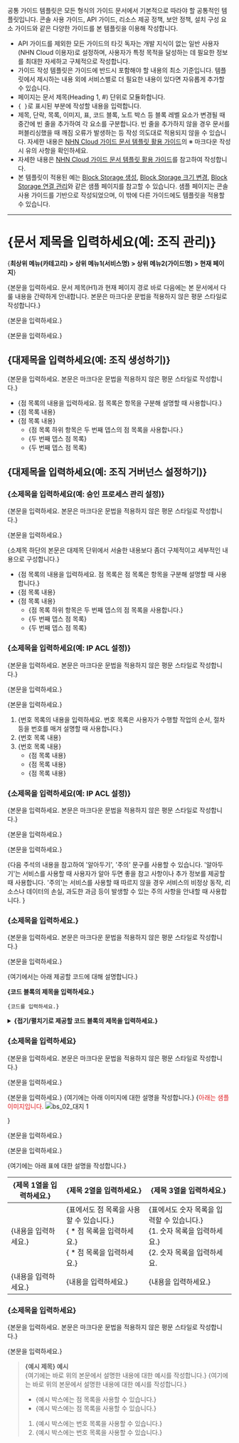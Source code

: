 공통 가이드 템플릿은 모든 형식의 가이드 문서에서 기본적으로 따라야 할 공통적인 템플릿입니다. 콘솔 사용 가이드, API 가이드, 리소스 제공 정책, 보안 정책, 설치 구성 요소 가이드와 같은 다양한 가이드를 본 템플릿을 이용해 작성합니다.

* API 가이드를 제외한 모든 가이드의 타깃 독자는 개발 지식이 없는 일반 사용자(NHN Cloud 이용자)로 설정하며, 사용자가 특정 목적을 달성하는 데 필요한 정보를 최대한 자세하고 구체적으로 작성합니다.
* 가이드 작성 템플릿은 가이드에 반드시 포함해야 할 내용의 최소 기준입니다. 템플릿에서 제시하는 내용 외에 서비스별로 더 필요한 내용이 있다면 자유롭게 추가할 수 있습니다.
* 페이지는 문서 제목(Heading 1, #) 단위로 모듈화합니다.
* `{ }`로 표시된 부분에 작성할 내용을 입력합니다.
* 제목, 단락, 목록, 이미지, 표, 코드 블록, 노트 박스 등 블록 레벨 요소가 변경될 때 중간에 빈 줄을 추가하여 각 요소를 구분합니다. 빈 줄을 추가하지 않을 경우 문서를 퍼블리싱했을 때 깨짐 오류가 발생하는 등 작성 의도대로 적용되지 않을 수 있습니다. 자세한 내용은 [NHN Cloud 가이드 문서 템플릿 활용 가이드](https://nhnent.dooray.com/share/pages/zzvZY-57RG6imxkuc_-blA)의 ※ 마크다운 작성 시 유의 사항을 확인하세요.
* 자세한 내용은 [NHN Cloud 가이드 문서 템플릿 활용 가이드](https://nhnent.dooray.com/share/pages/zzvZY-57RG6imxkuc_-blA)를 참고하여 작성합니다.
* 본 템플릿이 적용된 예는 [Block Storage 생성](https://docs.alpha-nhncloud.com/ko/Open%20Source/TW/ko/create-block-storage/), [Block Storage 크기 변경](https://docs.alpha-nhncloud.com/ko/Open%20Source/TW/ko/resize-block-storage/), [Block Storage 연결 관리](https://docs.alpha-nhncloud.com/ko/Open%20Source/TW/ko/connect-manage/)와 같은 샘플 페이지를 참고할 수 있습니다. 샘플 페이지는 콘솔 사용 가이드를 기반으로 작성되었으며, 이 밖에 다른 가이드에도 템플릿을 적용할 수 있습니다.

---

# {문서 제목을 입력하세요(예: 조직 관리)}

<!--문서의 각 페이지는 위 문서 제목(Heading 1, #) 단위로 모듈화합니다. 문서 제목(Heading 1)은 페이지당 1번만 사용할 수 있습니다.-->

{**최상위 메뉴(카테고리) > 상위 메뉴1(서비스명) > 상위 메뉴2(가이드명) > 현재 페이지**}

<!--문서의 제목 바로 아랫줄에 평문에 볼드체를 적용한 스타일로 사용자 가이드 내에서 현재 페이지까지의 경로를 작성합니다.  -->
<!--예: **Network > Load Balancer > 콘솔 사용 가이드 > 로드 밸런서 관리**  -->

{본문을 입력하세요. 문서 제목(H1)과 현재 페이지 경로 바로 다음에는 본 문서에서 다룰 내용을 간략하게 안내합니다. 본문은 마크다운 문법을 적용하지 않은 평문 스타일로 작성합니다.}

{본문을 입력하세요.}

{본문을 입력하세요.}

<!--
예: 조직은 NHN Cloud 서비스를 효율적으로 사용하고 관리하기 위해 만들어진 그룹입니다. 조직에서는 동일한 서비스 정책을 사용자에게 공유하여 사용할 수 있습니다. 이 문서에서는 조직을 생성하고 관리하는 방법과 조직 및 IAM 거버넌스를 설정하는 방법 등을 다룹니다.
-->

## {대제목을 입력하세요(예: 조직 생성하기)}

{본문을 입력하세요. 본문은 마크다운 문법을 적용하지 않은 평문 스타일로 작성합니다.}

* {점 목록의 내용을 입력하세요. 점 목록은 항목을 구분해 설명할 때 사용합니다.}
* {점 목록 내용}
* {점 목록 내용}
    * {점 목록 하위 항목은 두 번째 뎁스의 점 목록을 사용합니다.}
    * {두 번째 뎁스 점 목록}
    * {두 번째 뎁스 점 목록}

## {대제목을 입력하세요(예: 조직 거버넌스 설정하기)}

### {소제목을 입력하세요(예: 승인 프로세스 관리 설정)}

{본문을 입력하세요. 본문은 마크다운 문법을 적용하지 않은 평문 스타일로 작성합니다.}

{본문을 입력하세요.}

{소제목 하단의 본문은 대제목 단위에서 서술한 내용보다 좀더 구체적이고 세부적인 내용으로 구성합니다.}

* {점 목록의 내용을 입력하세요. 점 목록은 점 목록은 항목을 구분해 설명할 때 사용합니다.}
* {점 목록 내용}
* {점 목록 내용}
    * {점 목록 하위 항목은 두 번째 뎁스의 점 목록을 사용합니다.}
    * {두 번째 뎁스 점 목록}
    * {두 번째 뎁스 점 목록}

### {소제목을 입력하세요(예: IP ACL 설정)}

{본문을 입력하세요. 본문은 마크다운 문법을 적용하지 않은 평문 스타일로 작성합니다.}

{본문을 입력하세요.}

{본문을 입력하세요.}

<!--
```
번호 목록을 사용할 때는 한 번호당 하나의 지시만을 작성합니다. [잘못된 예시]와 같이 한 번호에 2개 이상의 동작을 설명하지 않습니다.

[잘못된 예시]
1. Security > Network Firewall로 이동합니다. 각 필수 항목을 모두 선택하고 하단의 Network Firewall 생성을 클릭합니다.
2. xxxxx...

[올바른 예시]
1. Security > Network Firewall로 이동합니다.
2. 각 필수 항목을 모두 선택하고 하단의 Network Firewall 생성을 클릭합니다.
3. xxxxx...
```
-->

1. {번호 목록의 내용을 입력하세요. 번호 목록은 사용자가 수행할 작업의 순서, 절차 등을 번호를 매겨 설명할 때 사용합니다.}
2. {번호 목록 내용}
3. {번호 목록 내용}
    * {점 목록 내용}
    * {점 목록 내용}
    * {점 목록 내용}

### {소제목을 입력하세요(예: IP ACL 설정)}

{본문을 입력하세요. 본문은 마크다운 문법을 적용하지 않은 평문 스타일로 작성합니다.}

{본문을 입력하세요.}

{본문을 입력하세요.}

{다음 주석의 내용을 참고하여 '알아두기', '주의' 문구를 사용할 수 있습니다. '알아두기'는 서비스를 사용할 때 사용자가 알아 두면 좋을 참고 사항이나 추가 정보를 제공할 때 사용합니다. '주의'는 서비스를 사용할 때 따르지 않을 경우 서비스의 비정상 동작, 리소스나 데이터의 손실, 과도한 과금 등이 발생할 수 있는 주의 사항을 안내할 때 사용합니다. }
                       
<!--
사용자가 참고하면 좋을 내용이나 주의하여 숙지해야 할 내용은 본문과 구분하여 눈에 띄도록 아래 스타일로 작성합니다.

!!! tip "알아두기"
    내용 입력
    내용 입력
    * 점 목록 내용 입력
    * 점 목록 내용 입력

!!! danger "주의"
    내용 입력
    내용 입력
    * 점 목록 내용 입력
    * 점 목록 내용 입력

'알아두기, 주의' 박스의 앞/뒤에 한 행씩 빈 줄을 추가(개행)하세요.
'알아두기, 주의'의 내용은 !!! tip "알아두기/주의" 다음 라인에 4 space 들여쓰기 후 입력합니다.
'알아두기'와 '주의' 부분에 임의로 다른 문구를 사용하지 않습니다.

※ 문장 단위가 아닌, H2 단위로 맨 아래에서 모아 작성합니다.
※ 위 스타일은 mkdocs 확장 기능으로, mkdocs 외의 편집기에서는 동작하지 않습니다.

-->

### {소제목을 입력하세요.}

{본문을 입력하세요. 본문은 마크다운 문법을 적용하지 않은 평문 스타일로 작성합니다.}

{본문을 입력하세요.}

{여기에서는 아래 제공할 코드에 대해 설명합니다.}

**{코드 블록의 제목을 입력하세요.}**

```
{코드를 입력하세요.}
```

<details>
  <summary> <strong>{접기/펼치기로 제공할 코드 블록의 제목을 입력하세요.}</strong></summary>

```
{접기/펼치기로 제공할 코드를 입력하세요.}
```

</details>

### {소제목을 입력하세요}

{본문을 입력하세요. 본문은 마크다운 문법을 적용하지 않은 평문 스타일로 작성합니다.}

{본문을 입력하세요.}

{본문을 입력하세요.}
{여기에는 아래 이미지에 대한 설명을 작성합니다.}
{<span style="color:#e11d21;">아래는 샘플 이미지입니다.</span>
![bs_02_대지 1](https://github.com/user-attachments/assets/f61d4653-f2e8-4eda-9312-8dc5cacee566)

}

<!--
가이드 문서에서 다음의 경우에 이미지를 사용할 수 있습니다.
* 이미지가 없으면 설명이 복잡하고 길어지는 경우
* 복잡한 설정이 필요한 경우
* 화면을 지칭하면서 정보를 제공해야 하는 경우(화면 이미지를 사용할 경우 화면이 업데이트되면 가이드 문서에 사용된 해당 이미지도 반드시 현행화해야 합니다.)

가이드 문서에 이미지를 삽입하여 설명에 활용하고자 할 경우 [NHN Cloud 가이드 문서 템플릿 활용 가이드](https://nhnent.dooray.com/share/pages/zzvZY-57RG6imxkuc_-blA)의 [6. 이미지 삽입하기]를 참고하세요.
구성도, 순서도 등의 이미지를 제작하고자 할 경우 테크니컬 라이터에게 의뢰하세요.
-->

{본문을 입력하세요.}

{본문을 입력하세요.}

{여기에는 아래 표에 대한 설명을 작성합니다.}

| {제목 1열을 입력하세요.} | {제목 2열을 입력하세요.} | {제목 3열을 입력하세요.} |
| --------------- | --------------- | --------------- |
| {내용을 입력하세요.} | {표에서도 점 목록을 사용할 수 있습니다.}<br>{ \* 점 목록을 입력하세요.}<br>{ \* 점 목록을 입력하세요.} | {표에서도 숫자 목록을 입력할 수 있습니다.}<br>{1. 숫자 목록을 입력하세요.}<br>{2. 숫자 목록을 입력하세요. |
| {내용을 입력하세요.} | {내용을 입력하세요.} | {내용을 입력하세요.} |

<!--
표를 사용할 경우 반드시 표의 앞/뒤에 한 행씩 빈 줄을 추가(개행)하세요.
-->

### {소제목을 입력하세요}

{본문을 입력하세요. 본문은 마크다운 문법을 적용하지 않은 평문 스타일로 작성합니다.}

{본문을 입력하세요.}

> **{예시 제목} 예시**<br>
> {여기에는 바로 위의 본문에서 설명한 내용에 대한 예시를 작성합니다.}
> {여기에는 바로 위의 본문에서 설명한 내용에 대한 예시를 작성합니다.}
> * {예시 박스에는 점 목록을 사용할 수 있습니다.}
> * {예시 박스에는 점 목록을 사용할 수 있습니다.}
> 1. {예시 박스에는 번호 목록을 사용할 수 있습니다.}
> 2. {예시 박스에는 번호 목록을 사용할 수 있습니다.}

<!-- 본문에서 설명한 내용에 대한 예시를 본문과 분리하여 제시하고자 할 경우 인용 태그(`>`)를 이용하여 예시를 작성할 수 있습니다. -->

